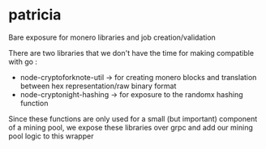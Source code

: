 # patricia
Bare exposure for monero libraries and job creation/validation

There are two libraries that we don't have the time for making compatible with go : 
- node-cryptoforknote-util -> for creating monero blocks and translation between hex representation/raw binary format
- node-cryptonight-hashing -> for exposure to the randomx hashing function

Since these functions are only used for a small (but important) component of a mining pool, we expose these libraries over grpc and add our mining pool logic to this wrapper
